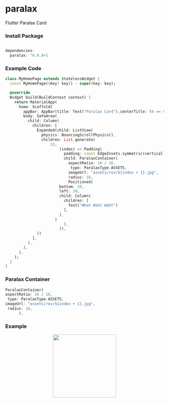 # paralax

Flutter Paralax Card

### Install Package
``` dart

dependencies:
  paralax: ^0.0.8+1
```
### Example Code

``` dart
class MyHomePage extends StatelessWidget {
  const MyHomePage({Key? key}) : super(key: key);

  @override
  Widget build(BuildContext context) {
    return MaterialApp(
      home: Scaffold(
        appBar: AppBar(title: Text("Paralax Card"),centerTitle: (0 == 0),),
        body: SafeArea(
          child: Column(
            children: [
              Expanded(child: ListView(
                physics: BouncingScrollPhysics(),
                children: List.generate(
                    15,
                        (index) => Padding(
                          padding: const EdgeInsets.symmetric(vertical: 4.0 , horizontal: 16),
                          child: ParalaxContainer(
                            aspectRatio: 16 / 16,
                             type: ParalaxType.ASSETS,
                            imageUrl: "assets/rov/${index + 1}.jpg",
                            radius: 16,
                            Positioned(
                        bottom: 20,
                        left: 20,
                        child: Column(
                          children: [
                            Text("What Waht Waht")
                          ],
                        ),
                      )
                          ),
                        )),
              ))
            ],
          ),
        ),
      ),
    );
  }
}
```

### Paralax Container

``` dart
ParalaxContainer(
aspectRatio: 16 / 16,
 type: ParalaxType.ASSETS,
imageUrl: "assets/rov/${index + 1}.jpg",
 radius: 16,
      ),
```

### Example
<center>
<a href="https://github.com/redevRx/FlutterParalax/tree/dev">
 <img src="https://github.com/redevRx/FlutterParalax/blob/dev/demo.gif?raw=true" width="200"/>
</a>
</center>
